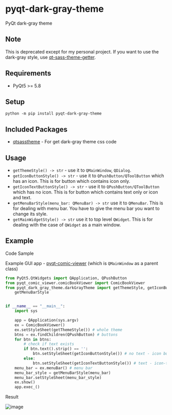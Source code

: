 # pyqt-dark-gray-theme
PyQt dark-gray theme

## Note
This is deprecated except for my personal project. If you want to use the dark-gray style, use <a href="https://github.com/yjg30737/qt-sass-theme-getter.git">qt-sass-theme-getter</a>.

## Requirements
* PyQt5 >= 5.8

## Setup
`python -m pip install pyqt-dark-gray-theme`

## Included Packages
* <a href="https://github.com/yjg30737/qtsasstheme.git">qtsasstheme</a> - For get dark-gray theme css code

## Usage
* `getThemeStyle() -> str` - use it to `QMainWindow`, `QDialog`.
* `getIconButtonStyle() -> str` - use it to `QPushButton/QToolButton` which has an icon. This is for button which contains icon only.
* `getIconTextButtonStyle() -> str` - use it to `QPushButton/QToolButton` which has no icon. This is for button which contains text only or icon and text.
* `getMenuBarStyle(menu_bar: QMenuBar) -> str` use it to `QMenuBar`. This is for dealing with menu bar. You have to give the menu bar you want to change its style. 
* `getMainWidgetStyle() -> str` use it to top level `QWidget`. This is for dealing with the case of `QWidget` as a main window.

## Example
Code Sample

Example GUI app - <a href="https://github.com/yjg30737/pyqt-comic-viewer.git">pyqt-comic-viewer</a> (which is `QMainWindow` as a parent class)
```Python
from PyQt5.QtWidgets import QApplication, QPushButton
from pyqt_comic_viewer.comicBookViewer import ComicBookViewer
from pyqt_dark_gray_theme.darkGrayTheme import getThemeStyle, getIconButtonStyle, getIconTextButtonStyle, \
    getMenuBarStyle


if __name__ == "__main__":
    import sys

    app = QApplication(sys.argv)
    ex = ComicBookViewer()
    ex.setStyleSheet(getThemeStyle()) # whole theme
    btns = ex.findChildren(QPushButton) # buttons
    for btn in btns:
        # check if text exists
        if btn.text().strip() == '':
            btn.setStyleSheet(getIconButtonStyle()) # no text - icon button style
        else:
            btn.setStyleSheet(getIconTextButtonStyle()) # text - icon-text button style
    menu_bar = ex.menuBar() # menu bar
    menu_bar_style = getMenuBarStyle(menu_bar)
    menu_bar.setStyleSheet(menu_bar_style)
    ex.show()
    app.exec_()
```

Result

![image](https://user-images.githubusercontent.com/55078043/155912764-9857cc04-b2b8-462b-85a4-f35a697207cb.png)

